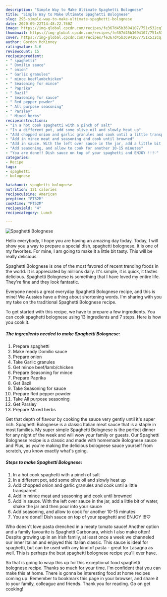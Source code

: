```yaml
---
description: "Simple Way to Make Ultimate Spaghetti Bolognese"
title: "Simple Way to Make Ultimate Spaghetti Bolognese"
slug: 295-simple-way-to-make-ultimate-spaghetti-bolognese
date: 2020-09-22T14:48:22.760Z
image: https://img-global.cpcdn.com/recipes/fe367d45b3694107/751x532cq70/spaghetti-bolognese-recipe-main-photo.jpg
thumbnail: https://img-global.cpcdn.com/recipes/fe367d45b3694107/751x532cq70/spaghetti-bolognese-recipe-main-photo.jpg
cover: https://img-global.cpcdn.com/recipes/fe367d45b3694107/751x532cq70/spaghetti-bolognese-recipe-main-photo.jpg
author: Gordon McKinney
ratingvalue: 3.6
reviewcount: 15
recipeingredient:
- " spaghetti"
- " Domilio sauce"
- " onion"
- " Garlic granules"
- " mince beeflambchicken"
- " Seasoning for mince"
- " Paprika"
- " Bazil"
- " Seasoning for sauce"
- " Red pepper powder"
- " All purpose seasoning"
- " Parsley"
- " Mixed herbs"
recipeinstructions:
- "In a hot cook spaghetti with a pinch of salt"
- "In a different pot, add some olive oil and slowly heat up"
- "Add chopped onion and garlic granules and cook until a little transparent"
- "Add in mince meat and seasoning and cook until browned"
- "Add in sauce. With the left over sauce in the jar, add a little bit of water, shake the jar and then pour into your sauce"
- "Add seasoning, and allow to cook for another 10-15 minutes"
- "You are done!! Dish sauce on top of your spaghetti and ENJOY !!!♡"
categories:
- Recipe
tags:
- spaghetti
- bolognese

katakunci: spaghetti bolognese 
nutrition: 121 calories
recipecuisine: American
preptime: "PT32M"
cooktime: "PT52M"
recipeyield: "4"
recipecategory: Lunch

---
```



![Spaghetti Bolognese](https://img-global.cpcdn.com/recipes/fe367d45b3694107/751x532cq70/spaghetti-bolognese-recipe-main-photo.jpg)

Hello everybody, I hope you are having an amazing day today. Today, I will show you a way to prepare a special dish, spaghetti bolognese. It is one of my favorites. For mine, I am going to make it a little bit tasty. This will be really delicious.

Spaghetti Bolognese is one of the most favored of recent trending foods in the world. It is appreciated by millions daily. It's simple, it is quick, it tastes delicious. Spaghetti Bolognese is something that I have loved my entire life. They're fine and they look fantastic.

Everyone needs a great everyday Spaghetti Bolognese recipe, and this is mine! We Aussies have a thing about shortening words. I&#39;m sharing with you my take on the traditional Spaghetti Bolognese recipe.


To get started with this recipe, we have to prepare a few ingredients. You can cook spaghetti bolognese using 13 ingredients and 7 steps. Here is how you cook it.

<!--inarticleads1-->

##### The ingredients needed to make Spaghetti Bolognese:

1. Prepare  spaghetti
1. Make ready  Domilio sauce
1. Prepare  onion
1. Take  Garlic granules
1. Get  mince beef/lamb/chicken
1. Prepare  Seasoning for mince
1. Prepare  Paprika
1. Get  Bazil
1. Take  Seasoning for sauce
1. Prepare  Red pepper powder
1. Take  All purpose seasoning
1. Get  Parsley
1. Prepare  Mixed herbs


Get that depth of flavour by cooking the sauce very gently until it&#39;s super rich. Spaghetti Bolognese is a classic Italian meat sauce that is a staple in most families. My super simple Spaghetti Bolognese is the perfect dinner for any night of the week and will wow your family or guests. Our Spaghetti Bolognese recipe is a classic and made with homemade Bolognese sauce and Plus, as you&#39;re making the delicious bolognese sauce yourself from scratch, you know exactly what&#39;s going. 

<!--inarticleads2-->

##### Steps to make Spaghetti Bolognese:

1. In a hot cook spaghetti with a pinch of salt
1. In a different pot, add some olive oil and slowly heat up
1. Add chopped onion and garlic granules and cook until a little transparent
1. Add in mince meat and seasoning and cook until browned
1. Add in sauce. With the left over sauce in the jar, add a little bit of water, shake the jar and then pour into your sauce
1. Add seasoning, and allow to cook for another 10-15 minutes
1. You are done!! Dish sauce on top of your spaghetti and ENJOY !!!♡


Who doesn&#39;t love pasta drenched in a meaty tomato sauce! Another option and a family favourite is Spaghetti Carbonara, which I also make often! Despite growing up in an Irish family, at least once a week we channeled our inner Italian and enjoyed this Italian classic. This sauce is ideal for spaghetti, but can be used with any kind of pasta - great for Lasagna as well. This is perhaps the best spaghetti bolognese recipe you&#39;ll ever have. 

So that is going to wrap this up for this exceptional food spaghetti bolognese recipe. Thanks so much for your time. I'm confident that you can make this at home. There is gonna be interesting food at home recipes coming up. Remember to bookmark this page in your browser, and share it to your family, colleague and friends. Thank you for reading. Go on get cooking!

